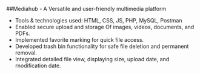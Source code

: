 ##Mediahub - A Versatile and user-friendly multimedia platform
- Tools & technologies used: HTML, CSS, JS, PHP, MySQL, Postman
- Enabled secure upload and storage Of images, videos, documents, and PDFs.
- Implemented favorite marking for quick file access.
- Developed trash bin functionality for safe file deletion and permanent removal.
- Integrated detailed file view, displaying size, upload date, and rnodification date.
